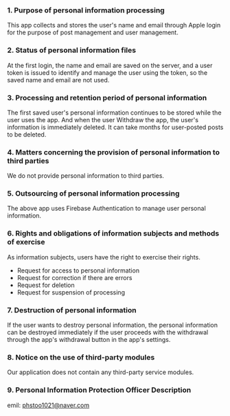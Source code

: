 
### 1. Purpose of personal information processing
This app collects and stores the user's name and email through Apple login for the purpose of post management and user management.

### 2. Status of personal information files
At the first login, the name and email are saved on the server, and a user token is issued to identify and manage the user using the token, so the saved name and email are not used.

### 3. Processing and retention period of personal information
The first saved user's personal information continues to be stored while the user uses the app. And when the user Withdraw the app, the user's information is immediately deleted. It can take months for user-posted posts to be deleted.

### 4. Matters concerning the provision of personal information to third parties
We do not provide personal information to third parties.

### 5. Outsourcing of personal information processing
The above app uses Firebase Authentication to manage user personal information.

### 6. Rights and obligations of information subjects and methods of exercise
As information subjects, users have the right to exercise their rights.

- Request for access to personal information
- Request for correction if there are errors
- Request for deletion
- Request for suspension of processing

### 7. Destruction of personal information
If the user wants to destroy personal information, the personal information can be destroyed immediately if the user proceeds with the withdrawal through the app's withdrawal button in the app's settings.

### 8. Notice on the use of third-party modules
Our application does not contain any third-party service modules.

### 9. Personal Information Protection Officer Description
emil: phstoo1021@naver.com
